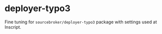 # deployer-typo3

Fine tuning for `sourcebroker/deployer-typo3` package with settings used at Inscript.